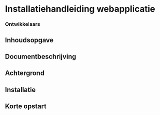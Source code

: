 # Installatiehandleiding webapplicatie

### Ontwikkelaars

## Inhoudsopgave

## Documentbeschrijving

## Achtergrond

## Installatie

## Korte opstart
